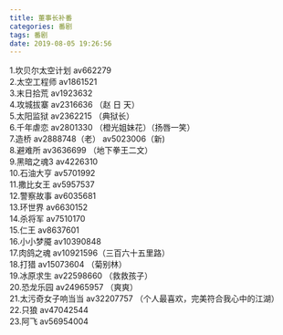 ```yaml
---
title: 董事长补番
categories: 番剧
tags: 番剧
date: 2019-08-05 19:26:56
---
```



1.坎贝尔太空计划 av662279   
2.太空工程师 av1861521      
3.末日拾荒 av1923632               
4.攻城拔寨 av2316636 （赵 日 天）           
5.太阳监狱 av2362215 （典狱长）             
6.千年虐恋 av2801330 （橙光姐妹花）（扬唇一笑）             
7.造桥 av2888748（老） av5023006（新)           
8.避难所 av3636699 （地下拳王二文）       
9.黑暗之魂3 av4226310                       
10.石油大亨 av5701992           
11.撒比女王 av5957537            
12.警察故事 av6035681            
13.环世界 av6630152             
14.杀将军 av7510170          
15.仁王 av8637601                        
16.小小梦魇 av10390848                                 
17.肉鸽之魂 av10921596（三百六十五里路）                      
18.打猎 av15073604 （菊别林）                        
19.冰原求生 av22598660 （救救孩子）                  
20.恐龙乐园 av24965957 （爽爽）                
21.太污奇女子响当当 av32207757 （个人最喜欢，完美符合我心中的江湖）                   
22.只狼 av47042544           
23.阿飞 av56954004            
